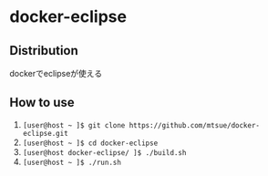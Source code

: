 # docker-eclipse #

## Distribution ##
dockerでeclipseが使える

## How to use ##
1. `[user@host ~ ]$ git clone https://github.com/mtsue/docker-eclipse.git`
2. `[user@host ~ ]$ cd docker-eclipse`
3. `[user@host docker-eclipse/ ]$ ./build.sh`
4. `[user@host ~ ]$ ./run.sh`